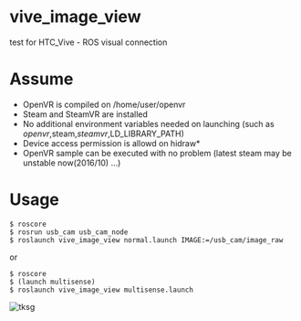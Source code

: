 # vive_image_view

test for HTC_Vive - ROS visual connection

# Assume
* OpenVR is compiled on /home/user/openvr
* Steam and SteamVR are installed
* No additional environment variables needed on launching (such as $openvr,$steam,$steamvr,$LD_LIBRARY_PATH)
* Device access permission is allowd on hidraw* 
* OpenVR sample can be executed with no problem (latest steam may be unstable now(2016/10) ...)

# Usage
```
$ roscore
$ rosrun usb_cam usb_cam_node
$ roslaunch vive_image_view normal.launch IMAGE:=/usb_cam/image_raw
```
or
```
$ roscore
$ (launch multisense)
$ roslaunch vive_image_view multisense.launch
```

![tksg](https://github.com/ishiguroJSK/vive_image_view/blob/readme-img/tksg.png "TKSG")
